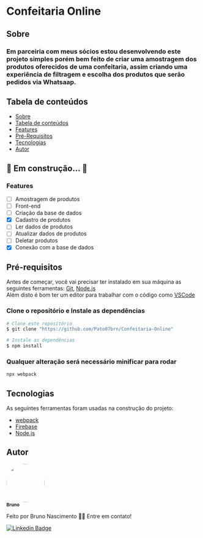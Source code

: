 # Confeitaria Online

## Sobre

### Em parceiria com meus sócios estou desenvolvendo este projeto simples porém bem feito de criar uma amostragem dos produtos oferecidos de uma confeitaria, assim criando uma experiência de filtragem e escolha dos produtos que serão pedidos via Whatsaap.

## Tabela de conteúdos
<!--ts-->
   * [Sobre](#sobre)
   * [Tabela de conteúdos](#tabela-de-conteúdos)
   * [Features](#features)
   * [Pré-Requisitos](#pré-requisitos)
   * [Tecnologias](#tecnologias)
   * [Autor](#autor)
<!--te-->

## 🚧 Em construção... 🚧

### Features 

- [ ] Amostragem de produtos
- [ ] Front-end
- [ ] Criação da base de dados
- [x] Cadastro de produtos
- [ ] Ler dados de produtos
- [ ] Atualizar dados de produtos
- [ ] Deletar produtos
- [x] Conexão com a base de dados

## Pré-requisitos
Antes de começar, você vai precisar ter instalado em sua máquina as seguintes ferramentas:
[Git](https://git-scm.com), [Node.js](https://nodejs.org/en/)
<br>
Além disto é bom ter um editor para trabalhar com o código como [VSCode](https://code.visualstudio.com/)


### Clone o repositório e Instale as dependências
```bash
# Clone este repositório
$ git clone "https://github.com/Pato07brn/Confeitaria-Online"

# Instale as dependências
$ npm install
```

### Qualquer alteração será necessário minificar para rodar 
```bash
npx webpack
```

## Tecnologias

As seguintes ferramentas foram usadas na construção do projeto:

- [webpack](https://webpack.js.org/) 
- [Firebase](https://firebase.google.com)
- [Node.js](https://nodejs.org/en/)

## Autor

<a href="https://www.linkedin.com/in/bruno-nascimento-605920181/">
 <img style="border-radius: 50%;" src="https://avatars.githubusercontent.com/u/60072885?s=400&u=2a0f020c855eec077ea78eeec414d12e29b5ca9b&v=4" width="100px;" alt=""/>
 <br />
 <sub><b>Bruno</b></sub></a></a>


Feito por Bruno Nascimento 👋🏽 Entre em contato!

[![Linkedin Badge](https://img.shields.io/badge/-Bruno-blue?style=flat-square&logo=https://www.linkedin.com/in/bruno-nascimento-605920181//)](https://www.linkedin.com/in/bruno-nascimento-605920181/) 
